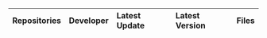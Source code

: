 | Repositories | Developer | Latest Update | Latest Version | Files                           |
|:-------------|:----------|:--------------|:---------------|:--------------------------------|
